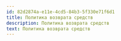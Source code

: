 ```yaml
---
id: 82d2874a-e11e-4cd5-84b3-5f330e71f6d1
title: Политика возврата средств
description: Политика возврата средств
text: Политика возврата средств
---
```

